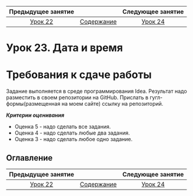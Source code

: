    Предыдущее занятие   |         &nbsp;          |   Следующее занятие    
:----------------------:|:-----------------------:|:----------------------:
 [Урок 22](LESSON22.MD) | [Содержание](../README.MD) | [Урок 24](LESSON24.MD)

# Урок 23. Дата и время

# Требования к сдаче работы

Задание выполняется в среде программирования Idea. Результат надо разместить в своем репозитории на GitHub.
Прислать в гугл-формы(размещенная на моем сайте) ссылку на репозиторий.

***Критерии оценивания***

* Оценка 5 - надо сделать все задания.
* Оценка 4 - надо сделать любые два задания.
* Оценка 3 - надо сделать любое одно задание.

## Оглавление





   Предыдущее занятие   |         &nbsp;          |   Следующее занятие    
:----------------------:|:-----------------------:|:----------------------:
 [Урок 22](LESSON22.MD) | [Содержание](../README.MD) | [Урок 24](LESSON24.MD) 